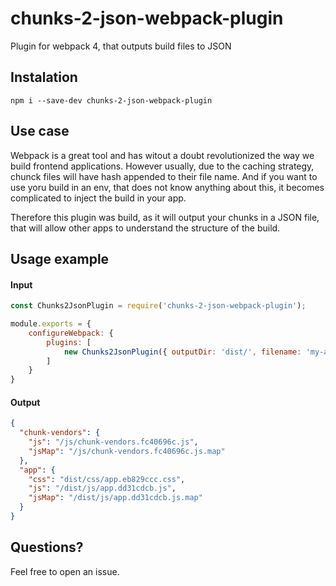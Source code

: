 # chunks-2-json-webpack-plugin
Plugin for webpack 4, that outputs build files to JSON

## Instalation 

```
npm i --save-dev chunks-2-json-webpack-plugin
```

## Use case

Webpack is a great tool and has witout a doubt revolutionized the way we build frontend applications. However usually, due to the caching strategy, chunck files will have hash appended to their file name. And if you want to use yoru build in an env, that does not know 
anything about this, it becomes complicated to inject the build in your app.

Therefore this plugin was build, as it will output your chunks in a JSON file, that will 
allow other apps to understand the structure of the build. 


## Usage example

#### Input

```javascript
const Chunks2JsonPlugin = require('chunks-2-json-webpack-plugin');

module.exports = {
    configureWebpack: {
        plugins: [
            new Chunks2JsonPlugin({ outputDir: 'dist/', filename: 'my-app.json' })
        ]
    }
}
```

#### Output

```JSON
{
  "chunk-vendors": {
    "js": "/js/chunk-vendors.fc40696c.js",
    "jsMap": "/js/chunk-vendors.fc40696c.js.map"
  },
  "app": {
    "css": "dist/css/app.eb829ccc.css",
    "js": "/dist/js/app.dd31cdcb.js",
    "jsMap": "/dist/js/app.dd31cdcb.js.map"
  }
}
```

## Questions? 

Feel free to open an issue. 